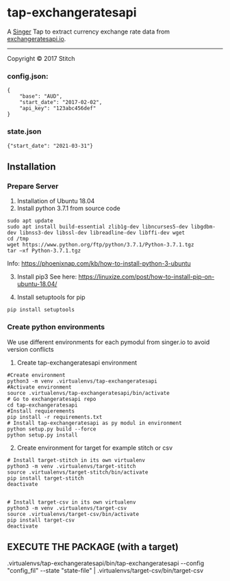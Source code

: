 # tap-exchangeratesapi

A [Singer](https://singer.io) Tap to extract currency exchange rate
data from [exchangeratesapi.io](http://exchangeratesapi.io).

---

Copyright &copy; 2017 Stitch

### config.json:
```
{
    "base": "AUD",
    "start_date": "2017-02-02",
    "api_key": "123abc456def"
}

```

### state.json
```
{"start_date": "2021-03-31"}
```

## Installation
### Prepare Server

1. Installation of Ubuntu 18.04
2. Install python 3.7.1 from source code
```
sudo apt update
sudo apt install build-essential zlib1g-dev libncurses5-dev libgdbm-dev libnss3-dev libssl-dev libreadline-dev libffi-dev wget
cd /tmp
wget https://www.python.org/ftp/python/3.7.1/Python-3.7.1.tgz
tar –xf Python-3.7.1.tgz
```

Info: https://phoenixnap.com/kb/how-to-install-python-3-ubuntu

3. Install pip3
See here: https://linuxize.com/post/how-to-install-pip-on-ubuntu-18.04/

4. Install setuptools for pip
```
pip install setuptools
```

### Create python environments
We use different environments for each pymodul from singer.io to avoid version conflicts
1. Create tap-exchangeratesapi environment
```
#Create environment
python3 -m venv .virtualenvs/tap-exchangeratesapi
#Activate environment
source .virtualenvs/tap-exchangeratesapi/bin/activate
# Go to exchangeratesapi repo
cd tap-exchangeratesapi
#Install requierements
pip install -r requirements.txt
# Install tap-exchangeratesapi as py modul in environment
python setup.py build --force
python setup.py install
```

2. Create environment for target for example stitch or csv
```
# Install target-stitch in its own virtualenv
python3 -m venv .virtualenvs/target-stitch
source .virtualenvs/target-stitch/bin/activate
pip install target-stitch
deactivate


# Install target-csv in its own virtualenv
python3 -m venv .virtualenvs/target-csv
source .virtualenvs/target-csv/bin/activate
pip install target-csv
deactivate
```

## EXECUTE THE PACKAGE (with a target)

.virtualenvs/tap-exchangeratesapi/bin/tap-exchangeratesapi --config "config_fil" --state "state-file" | .virtualenvs/target-csv/bin/target-csv